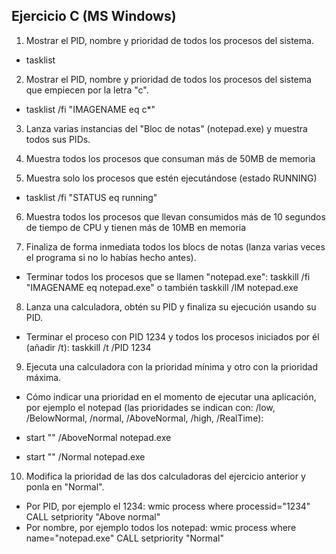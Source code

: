 ## Ejercicio C (MS Windows)
1. Mostrar el PID, nombre y prioridad de todos los procesos del sistema.
- tasklist
2. Mostrar el PID, nombre y prioridad de todos los procesos del sistema que empiecen por la letra "c".
- tasklist /fi "IMAGENAME eq c*"
3. Lanza varias instancias del "Bloc de notas" (notepad.exe) y muestra todos sus PIDs.

4. Muestra todos los procesos que consuman más de 50MB de memoria



5. Muestra solo los procesos que estén ejecutándose (estado RUNNING)

- tasklist /fi "STATUS eq running"

6. Muestra todos los procesos que llevan consumidos más de 10 segundos de tiempo de CPU y tienen más de 10MB en memoria



7. Finaliza de forma inmediata todos los blocs de notas (lanza varias veces el programa si no lo habías hecho antes).

- Terminar todos los procesos que se llamen "notepad.exe": taskkill  /fi "IMAGENAME eq notepad.exe" o también taskkill /IM notepad.exe

8. Lanza una calculadora, obtén su PID y finaliza su ejecución usando su PID.

- Terminar el proceso con PID 1234 y todos los procesos iniciados por él (añadir /t): taskkill /t /PID 1234

9. Ejecuta una calculadora con la prioridad mínima y otro con la prioridad máxima.

- Cómo indicar una prioridad en el momento de ejecutar una aplicación, por ejemplo el notepad (las prioridades se indican con: /low, /BelowNormal, /normal, /AboveNormal, /high, /RealTime):

- start "" /AboveNormal notepad.exe
- start "" /Normal notepad.exe

10. Modifica la prioridad de las dos calculadoras del ejercicio anterior y ponla en "Normal".

- Por PID, por ejemplo el 1234: wmic process where processid="1234" CALL setpriority "Above normal"
- Por nombre, por ejemplo todos los notepad: wmic process where name="notepad.exe" CALL setpriority "Normal"